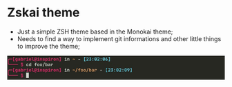# Zskai theme

* Just a simple ZSH theme based in the Monokai theme;
* Needs to find a way to implement git informations and other little things to improve the theme;

![Image of the theme](./theme_image.jpeg)

